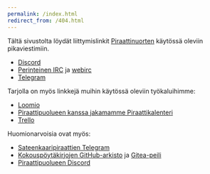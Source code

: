 ```yaml
---
permalink: /index.html
redirect_from: /404.html
---
```


Tältä sivustolta löydät liittymislinkit [Piraattinuorten](https://pinu.fi/)
käytössä oleviin pikaviestimiin.

* [Discord](/discord.html)
* [Perinteinen IRC](/irc.html) ja [webirc](/webirc.html)
* [Telegram](/telegram.html)

Tarjolla on myös linkkejä muihin käytössä oleviin työkaluihimme:

* [Loomio](/loomio.html)
* [Piraattipuolueen kanssa jakamamme Piraattikalenteri](/piraattikalenteri.html)
* [Trello](/trello.html)

Huomionarvoisia ovat myös:

* [Sateenkaaripiraattien Telegram](/sateenkaaripiraatit.html)
* [Kokouspöytäkirjojen GitHub-arkisto](/poytakirjat.html) ja [Gitea-peili](https://git.piraattipuolue.fi/Piraattinuoret/Poytakirjat)
* [Piraattipuolueen Discord](/piraattipuoluediscord.html)
